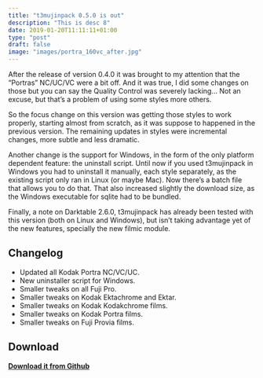 ```yaml
---
title: "t3mujinpack 0.5.0 is out"
description: "This is desc 8"
date: 2019-01-20T11:11:11+01:00
type: "post"
draft: false
image: "images/portra_160vc_after.jpg"
---
```


After the release of version 0.4.0 it was brought to my attention that the “Portras” NC/UC/VC were a bit off. And it was true, I did some changes on those but you can say the Quality Control was severely lacking… Not an excuse, but that’s a problem of using some styles more others.

So the focus change on this version was getting those styles to work properly, starting almost from scratch, as it was suppose to happened in the previous version. The remaining updates in styles were incremental changes, more subtle and less dramatic.

Another change is the support for Windows, in the form of the only platform dependent feature: the uninstall script. Until now if you used t3mujinpack in Windows you had to uninstall it manually, each style separately, as the existing script only ran in Linux (or maybe Mac). Now there’s a batch file that allows you to do that. That also increased slightly the download size, as the Windows executable for sqlite had to be bundled.

Finally, a note on Darktable 2.6.0, t3mujinpack has already been tested with this version (both on Linux and Windows), but isn’t taking advantage yet of the new features, specially the new filmic module.


## Changelog
- Updated all Kodak Portra NC/VC/UC.
- New uninstaller script for Windows.
- Smaller tweaks on all Fuji Pro.
- Smaller tweaks on Kodak Ektachrome and Ektar.
- Smaller tweaks on Kodak Kodakchrome films.
- Smaller tweaks on Kodak Portra films.
- Smaller tweaks on Fuji Provia films.


## Download
**[Download it from Github](https://github.com/t3mujin/t3mujinpack/releases/download/v0.5.0/t3mujinpack_0-5-0.zip)**